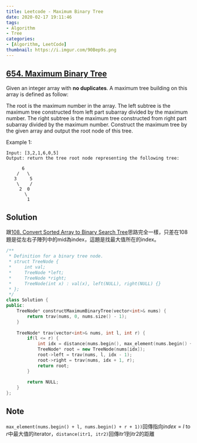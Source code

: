 ```yaml
---
title: Leetcode - Maximum Binary Tree
date: 2020-02-17 19:11:46
tags:
- Algorithm
- Tree
categories:
- [Algorithm, LeetCode]
thumbnail: https://i.imgur.com/90Bep9s.png
---
```


## [654. Maximum Binary Tree](https://leetcode.com/problems/maximum-binary-tree/)

Given an integer array with **no duplicates**. A maximum tree building on this array is defined as follow:

The root is the maximum number in the array.
The left subtree is the maximum tree constructed from left part subarray divided by the maximum number.
The right subtree is the maximum tree constructed from right part subarray divided by the maximum number.
Construct the maximum tree by the given array and output the root node of this tree.

Example 1:

```
Input: [3,2,1,6,0,5]
Output: return the tree root node representing the following tree:

      6
    /   \
   3     5
    \    / 
     2  0   
       \
        1
```

<!-- more -->

## Solution

跟[108. Convert Sorted Array to Binary Search Tree](https://leetcode.com/problems/convert-sorted-array-to-binary-search-tree/)思路完全一樣，只差在108題是從左右子陣列中的mid為index，這題是找最大值所在的index。

```cpp
/**
 * Definition for a binary tree node.
 * struct TreeNode {
 *     int val;
 *     TreeNode *left;
 *     TreeNode *right;
 *     TreeNode(int x) : val(x), left(NULL), right(NULL) {}
 * };
 */
class Solution {
public:
    TreeNode* constructMaximumBinaryTree(vector<int>& nums) {        
        return trav(nums, 0, nums.size() - 1);
    }
    
    TreeNode* trav(vector<int>& nums, int l, int r) {
        if(l <= r) {
            int idx = distance(nums.begin(), max_element(nums.begin() + l, nums.begin() + r + 1));
            TreeNode* root = new TreeNode(nums[idx]);
            root->left = trav(nums, l, idx - 1);
            root->right = trav(nums, idx + 1, r);
            return root;
        }
        
        return NULL;
    }
};
```

## Note

`max_element(nums.begin() + l, nums.begin() + r + 1))`回傳指向$index = l$ to $r$中最大值的iterator，`distance(itr1, itr2)`回傳itr1到itr2的距離